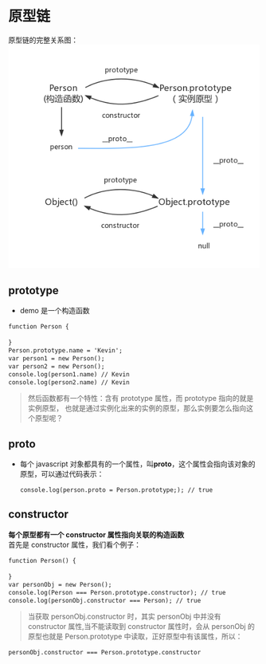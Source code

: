 # 原型链

原型链的完整关系图：  
![原型链](../img/chain.png)

## prototype

- demo 是一个构造函数

```
function Person {

}
Person.prototype.name = 'Kevin';
var person1 = new Person();
var person2 = new Person();
console.log(person1.name) // Kevin
console.log(person2.name) // Kevin
```

> 然后函数都有一个特性：含有 prototype 属性，而 prototype 指向的就是实例原型，
> 也就是通过实例化出来的实例的原型，那么实例要怎么指向这个原型呢？

## proto

- 每个 javascript 对象都具有的一个属性，叫**proto**，这个属性会指向该对象的原型，可以通过代码表示：
  ```
  console.log(person.proto = Person.prototype;); // true
  ```

## constructor

**每个原型都有一个 constructor 属性指向关联的构造函数**  
首先是 constructor 属性，我们看个例子：

```
function Person() {

}
var personObj = new Person();
console.log(Person === Person.prototype.constructor); // true
console.log(personObj.constructor === Person); // true
```

> 当获取 personObj.constructor 时，其实 personObj 中并没有 constructor 属性,当不能读取到 constructor 属性时，会从 personObj 的原型也就是 Person.prototype 中读取，正好原型中有该属性，所以：

```
personObj.constructor === Person.prototype.constructor
```
